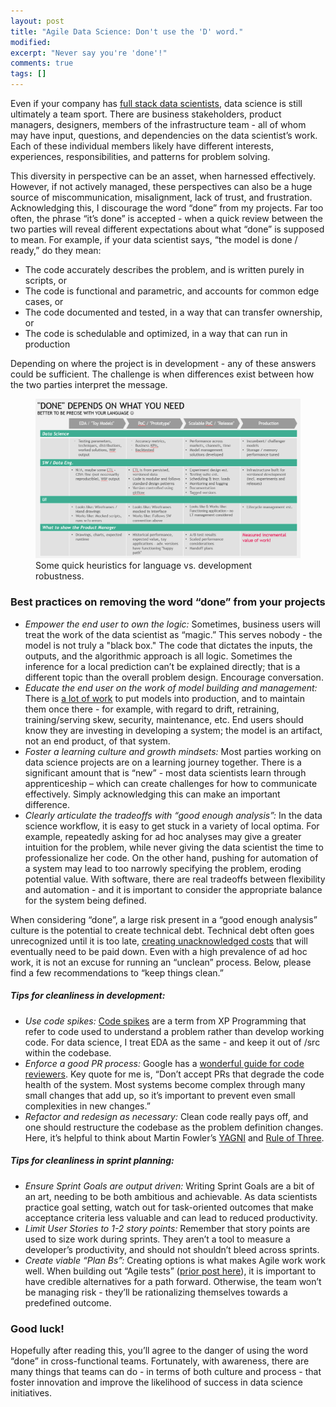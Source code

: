 ```yaml
---
layout: post
title: "Agile Data Science: Don't use the 'D' word."
modified:
excerpt: "Never say you're 'done'!"
comments: true
tags: []
---
```


Even if your company has [full stack data scientists][0], data science is still ultimately a team sport. There are business stakeholders, product managers, designers, members of the infrastructure team - all of whom may have input, questions, and dependencies on the data scientist’s work. Each of these individual members likely have different interests, experiences, responsibilities, and patterns for problem solving. 

This diversity in perspective can be an asset, when harnessed effectively. However, if not actively managed, these perspectives can also be a huge source of miscommunication, misalignment, lack of trust, and frustration. Acknowledging this, I discourage the word “done” from my projects. Far too often, the phrase “it’s done” is accepted - when a quick review between the two parties will reveal different expectations about what “done” is supposed to mean. For example, if your data scientist says, “the model is done / ready,” do they mean:

* The code accurately describes the problem, and is written purely in scripts, or
* The code is functional and parametric, and accounts for common edge cases, or
* The code documented and tested, in a way that can transfer ownership, or
* The code is schedulable and optimized, in a way that can run in production

Depending on where the project is in development - any of these answers could be sufficient. The challenge is when differences exist between how the two parties interpret the message. 

<figure>
	<img src="/images/defining_done.PNG">
	<figcaption>Some quick heuristics for language vs. development robustness.</figcaption>
</figure>

### Best practices on removing the word “done” from your projects

* *Empower the end user to own the logic:* Sometimes, business users will treat the work of the data scientist as “magic.” This serves nobody - the model is not truly a "black box." The code that dictates the inputs, the outputs, and the algorithmic approach is all logic. Sometimes the inference for a local prediction can’t be explained directly; that is a different topic than the overall problem design. Encourage conversation.
* *Educate the end user on the work of model building and management:* There is [a lot of work][1] to put models into production, and to maintain them once there - for example, with regard to drift, retraining, training/serving skew, security, maintenance, etc. End users should know they are investing in developing a system; the model is an artifact, not an end product, of that system.
* *Foster a learning culture and growth mindsets:* Most parties working on data science projects are on a learning journey together. There is a significant amount that is “new” - most data scientists learn through apprenticeship – which can create challenges for how to communicate effectively. Simply acknowledging this can make an important difference.
* *Clearly articulate the tradeoffs with “good enough analysis”:* In the data science workflow, it is easy to get stuck in a variety of local optima. For example, repeatedly asking for ad hoc analyses may give a greater intuition for the problem, while never giving the data scientist the time to professionalize her code. On the other hand, pushing for automation of a system may lead to too narrowly specifying the problem, eroding potential value. With software, there are real tradeoffs between flexibility and automation - and it is important to consider the appropriate balance for the system being defined. 

When considering “done”, a large risk present in a “good enough analysis” culture is the potential to create technical debt. Technical debt often goes unrecognized until it is too late, [creating unacknowledged costs][2] that will eventually need to be paid down. Even with a high prevalence of ad hoc work, it is not an excuse for running an “unclean” process. Below, please find a few recommendations to “keep things clean.”

##### *Tips for cleanliness in development:*

* *Use code spikes:* [Code spikes][3] are a term from XP Programming that refer to code used to understand a problem rather than develop working code. For data science, I treat EDA as the same - and keep it out of /src within the codebase. 
* *Enforce a good PR process:* Google has a [wonderful guide for code reviewers][4]. Key quote for me is, “Don’t accept PRs that degrade the code health of the system. Most systems become complex through many small changes that add up, so it’s important to prevent even small complexities in new changes.”
* *Refactor and redesign as necessary:* Clean code really pays off, and one should restructure the codebase as the problem definition changes. Here, it’s helpful to think about Martin Fowler’s [YAGNI][5] and [Rule of Three][6].

##### *Tips for cleanliness in sprint planning:*

* *Ensure Sprint Goals are output driven:* Writing Sprint Goals are a bit of an art, needing to be both ambitious and achievable. As data scientists practice goal setting, watch out for task-oriented outcomes that make acceptance criteria less valuable and can lead to reduced productivity.
* *Limit User Stories to 1-2 story points:* Remember that story points are used to size work during sprints. They aren’t a tool to measure a developer’s productivity, and should not shouldn’t bleed across sprints.
* *Create viable “Plan Bs”:* Creating options is what makes Agile work work well. When building out “Agile tests” ([prior post here][7]), it is important to have credible alternatives for a path forward. Otherwise, the team won’t be managing risk - they’ll be rationalizing themselves towards a predefined outcome.  

### Good luck!

Hopefully after reading this, you’ll agree to the danger of using the word “done” in cross-functional teams. Fortunately, with awareness, there are many things that teams can do - in terms of both culture and process - that foster innovation and improve the likelihood of success in data science initiatives. 

[0]: https://multithreaded.stitchfix.com/blog/2019/03/11/FullStackDS-Generalists/
[1]: https://www.oreilly.com/radar/lessons-learned-turning-machine-learning-models-into-real-products-and-services/
[2]: https://martinfowler.com/articles/is-quality-worth-cost.html
[3]: https://www.scaledagileframework.com/spikes/
[4]: https://google.github.io/eng-practices/review/reviewer/
[5]: https://martinfowler.com/bliki/Yagni.html
[6]: https://softwareengineering.stackexchange.com/questions/197363/reasoning-to-wait-until-third-time-in-the-rule-of-three
[7]: https://bradaallen.github.io/data-science-and-agile/
